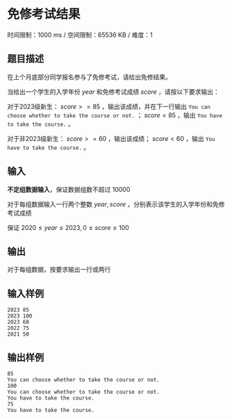 # 免修考试结果

时间限制：1000 ms / 空间限制：65536 KB / 难度：1

## 题目描述

在上个月底部分同学报名参与了免修考试，请给出免修结果。

当给出一个学生的入学年份 $year$ 和免修考试成绩 $score$ ，请按以下要求输出：

对于2023级新生： $score>=85$ ，输出该成绩，并在下一行输出 `You can choose whether to take the course or not.` ； $score<85$ ，输出 `You have to take the course.` 。

对于非2023级新生： $score>=60$ ，输出该成绩； $score<60$ ，输出 `You have to take the course.` 。

## 输入

**不定组数据输入**，保证数据组数不超过 $10000$

对于每组数据输入一行两个整数 $year, score$ ，分别表示该学生的入学年份和免修考试成绩

保证 $2020\le year\le 2023, 0\le score\le 100$

## 输出

对于每组数据，按要求输出一行或两行

## 输入样例

    2023 85
    2023 100
    2023 60
    2022 75
    2021 50

## 输出样例

    85
    You can choose whether to take the course or not.
    100
    You can choose whether to take the course or not.
    You have to take the course.
    75
    You have to take the course.
